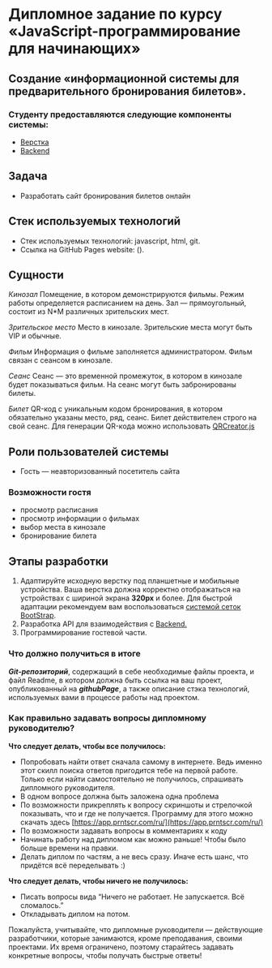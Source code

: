 # Дипломное задание по курсу «JavaScript-программирование для начинающих»

## Создание «информационной системы для предварительного бронирования билетов».

### Студенту предоставляются следующие компоненты системы:

- [Верстка](./sources/layout.zip)
- [Backend](./md/backend.md)

## Задача

- Разработать сайт бронирования билетов онлайн

## Стек используемых технологий

- Стек используемых технологий: javascript, html, git.
- Ссылка на GitHub Pages website: ().

## Сущности

_Кинозал_ Помещение, в котором демонстрируются фильмы. Режим работы определяется расписанием на день. Зал — прямоугольный, состоит из N\*M различных зрительских мест.

_Зрительское место_ Место в кинозале. Зрительские места могут быть VIP и обычные.

_Фильм_ Информация о фильме заполняется администратором. Фильм связан с сеансом в кинозале.

_Сеанс_ Сеанс — это временной промежуток, в котором в кинозале будет показываться фильм. На сеанс могут быть забронированы билеты.

_Билет_ QR-код c уникальным кодом бронирования, в котором обязательно указаны место, ряд, сеанс. Билет действителен строго на свой сеанс. Для генерации QR-кода можно использовать [QRCreator.js](https://github.com/slesareva-gala/QR-Code)

## Роли пользователей системы

- Гость — неавторизованный посетитель сайта

### Возможности гостя

- просмотр расписания
- просмотр информации о фильмах
- выбор места в кинозале
- бронирование билета

## Этапы разработки

1.  Адаптируйте исходную верстку под планшетные и мобильные устройства.
    Ваша верстка должна корректно отображаться на устройствах с шириной экрана **320px** и более.
    Для быстрой адаптации рекомендуем вам воспользоваться [системой сеток BootStrap](https://getbootstrap.su/docs/5.0/layout/grid/).
2.  Разработка API для взаимодействия с [Backend.](./md/backend.md)
3.  Программирование гостевой части.

### Что должно получиться в итоге

**_Git-репозиторий_**, содержащий в себе необходимые файлы проекта, и файл Readme, в котором должна быть ссылка на ваш проект, опубликованный на **_githubPage_**, а также описание стэка технологий, используемых вами в процессе работы над проектом.

### Как правильно задавать вопросы дипломному руководителю?

**Что следует делать, чтобы все получилось:**

- Попробовать найти ответ сначала самому в интернете. Ведь именно этот скилл поиска ответов пригодится тебе на первой работе. Только если найти самостоятельно не получилось, спрашивать дипломного руководителя.
- В одном вопросе должна быть заложена одна проблема
- По возможности прикреплять к вопросу скриншоты и стрелочкой показывать, что и где не получается. Программу для этого можно скачать здесь [https://app.prntscr.com/ru/](https://app.prntscr.com/ru/)
- По возможности задавать вопросы в комментариях к коду
- Начинать работу над дипломом как можно раньше! Чтобы было больше времени на правки.
- Делать диплом по частям, а не весь сразу. Иначе есть шанс, что придётся всё переделывать :)

**Что следует делать, чтобы ничего не получилось:**

- Писать вопросы вида “Ничего не работает. Не запускается. Всё сломалось.”
- Откладывать диплом на потом.

Пожалуйста, учитывайте, что дипломные руководители — действующие разработчики, которые занимаются, кроме преподавания, своими проектами. Их время ограничено, поэтому старайтесь задавать конкретные вопросы, чтобы получать быстрые ответы!

